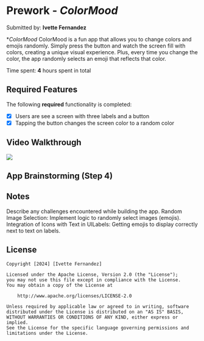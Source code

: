 
# Prework - *ColorMood*

Submitted by: **Ivette Fernandez**


**ColorMood* ColorMood is a fun app that allows you to change colors and emojis randomly. Simply press the button and watch the screen fill with colors, creating a unique visual experience. Plus, every time you change the color, the app randomly selects an emoji that reflects that color.

Time spent: **4** hours spent in total

## Required Features

The following **required** functionality is completed:

- [x] Users are see a screen with three labels and a button
- [x] Tapping the button changes the screen color to a random color
 
## Video Walkthrough


<div>
    <a href="https://www.loom.com/share/6680d50424a94688860104121a22725e">
    </a>
    <a href="https://www.loom.com/share/6680d50424a94688860104121a22725e">
      <img style="max-width:300px;" src="https://cdn.loom.com/sessions/thumbnails/6680d50424a94688860104121a22725e-with-play.gif">
    </a>
  </div>

## App Brainstorming (Step 4)

## Notes

Describe any challenges encountered while building the app.
Random Image Selection: Implement logic to randomly select images (emojis).
Integration of Icons with Text in UILabels: Getting emojis to display correctly next to text on labels.

## License

    Copyright [2024] [Ivette Fernandez]

    Licensed under the Apache License, Version 2.0 (the "License");
    you may not use this file except in compliance with the License.
    You may obtain a copy of the License at

        http://www.apache.org/licenses/LICENSE-2.0

    Unless required by applicable law or agreed to in writing, software
    distributed under the License is distributed on an "AS IS" BASIS,
    WITHOUT WARRANTIES OR CONDITIONS OF ANY KIND, either express or implied.
    See the License for the specific language governing permissions and
    limitations under the License.
